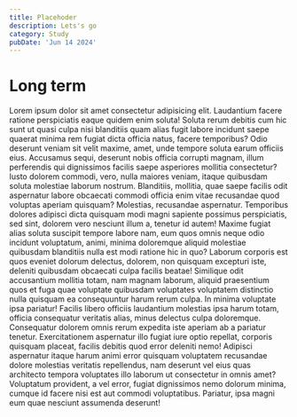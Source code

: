 ```yaml
---
title: Placehoder
description: Lets's go
category: Study
pubDate: 'Jun 14 2024'
---
```


# Long term

 Lorem ipsum dolor sit amet consectetur adipisicing elit. Laudantium facere ratione perspiciatis eaque quidem enim soluta! Soluta rerum debitis cum hic sunt ut quasi culpa nisi blanditiis quam alias fugit labore incidunt saepe quaerat minima rem fugiat dicta officia natus, facere temporibus? Odio deserunt veniam sit velit maxime, amet, unde tempore soluta earum officiis eius. Accusamus sequi, deserunt nobis officia corrupti magnam, illum perferendis qui dignissimos facilis saepe asperiores mollitia consectetur? Iusto dolorem commodi, vero, nulla maiores veniam, itaque quibusdam soluta molestiae laborum nostrum. Blanditiis, mollitia, quae saepe facilis odit aspernatur labore obcaecati commodi officia enim vitae recusandae quod voluptas aperiam quisquam? Molestias, recusandae aspernatur. Temporibus dolores adipisci dicta quisquam modi magni sapiente possimus perspiciatis, sed sint, dolorem vero nesciunt illum a, tenetur id autem! Maxime fugiat alias soluta suscipit tempore labore nam, eum quos omnis neque odio incidunt voluptatum, animi, minima doloremque aliquid molestiae quibusdam blanditiis nulla est modi ratione hic in quo? Laborum corporis est quos eveniet dolorum delectus, dolorem, non quisquam excepturi iste, deleniti quibusdam obcaecati culpa facilis beatae! Similique odit accusantium mollitia totam, nam magnam laborum, aliquid praesentium quos et fuga quae voluptate quibusdam voluptates voluptatem distinctio nulla quisquam ea consequuntur harum rerum culpa. In minima voluptate ipsa pariatur! Facilis libero officiis laudantium molestias ipsa harum totam, officia consequatur veritatis alias, minus delectus culpa doloremque. Consequatur dolorem omnis rerum expedita iste aperiam ab a pariatur tenetur. Exercitationem aspernatur illo fugiat iure optio repellat, corporis quisquam placeat, facilis debitis quod error deleniti nemo! Adipisci aspernatur itaque harum animi error quisquam voluptatem recusandae dolore molestias veritatis repellendus, nam deserunt vel eius quas architecto tempora voluptates illo laborum ut consectetur in omnis amet? Voluptatum provident, a vel error, fugiat dignissimos nemo dolorum minima, cumque id facere nisi est aut commodi voluptatibus. Pariatur, ipsa magni eum quae nesciunt assumenda deserunt!
